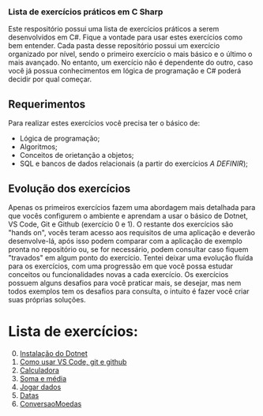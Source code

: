 ### Lista de exercícios práticos em C Sharp

Este respositório possui uma lista de exercícios práticos a serem desenvolvidos em C#. Fique a vontade para usar estes exercícios como bem entender.
Cada pasta desse repositório possui um exercício organizado por nível, sendo o primeiro exercício o mais básico e o último o mais avançado. No entanto, um exercício não é dependente do outro, caso você já possua conhecimentos em lógica de programação e C# poderá decidir por qual começar.

## Requerimentos

Para realizar estes exercícios você precisa ter o básico de:

- Lógica de programação;
- Algoritmos;
- Conceitos de orietanção a objetos;
- SQL e bancos de dados relacionais (a partir do exercícios *A DEFINIR*);

## Evolução dos exercícios

Apenas os primeiros exercícios fazem uma abordagem mais detalhada para que vocês configurem o ambiente e aprendam a usar o básico de Dotnet, VS Code, Git e Github (exercício 0 e 1). O restante dos exercícios são "hands on", vocês teram acesso aos requisitos de uma aplicação e deverão desenvolve-lá, após isso podem comparar com a aplicação de exemplo pronta no repositório ou, se for necessário, podem consultar caso fiquem "travados" em algum ponto do exercício.
Tentei deixar uma evolução fluída para os exercícios, com uma progressão em que você possa estudar conceitos ou funcionalidades novas a cada exercício. Os exercícios possuem alguns desafios para você praticar mais, se desejar, mas nem todos exemplos tem os desafios para consulta, o intuito é fazer você criar suas próprias soluções.

# Lista de exercícios:

0. [Instalação do Dotnet](/00_Instalacao_Dotnet "Instalação do Dotnet")
1. [Como usar VS Code, git e github](/01_Introducao_VSCode_Git "Como usar VS Code, git e github")
2. [Calculadora](/02_Calculadora "Calculadora")
3. [Soma e média](/03_SomaMedia "Soma e média")
4. [Jogar dados](/04_JogarDados "Jogar dados")
5. [Datas](/05_Datas "Datas")
5. [ConversaoMoedas](/06_ConversaoMoedas "ConversaoMoedas")
